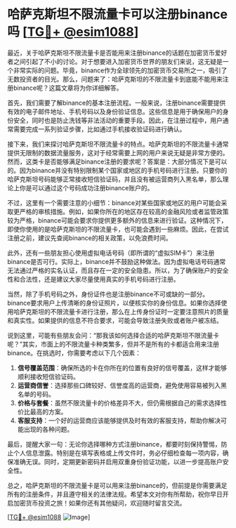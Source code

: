# 哈萨克斯坦不限流量卡可以注册binance吗 [[TG💪+ @esim1088](https://t.me/s/esim1088)]

最近，关于哈萨克斯坦不限流量卡是否能用来注册binance的话题在加密货币爱好者之间引起了不小的讨论。对于想要进入加密货币世界的朋友们来说，这无疑是一个非常实际的问题。毕竟，binance作为全球领先的加密货币交易所之一，吸引了无数投资者的目光。那么，问题来了：哈萨克斯坦的不限流量卡到底能不能用来注册binance呢？这篇文章将为你详细解答。

首先，我们需要了解binance的基本注册流程。一般来说，注册binance需要提供有效的电子邮件地址、手机号码以及身份验证信息。这些信息是用于确保用户的身份安全，同时也是防止洗钱等非法活动的重要手段。因此，在注册过程中，用户通常需要完成一系列验证步骤，比如通过手机接收验证码进行确认。

接下来，我们来探讨哈萨克斯坦不限流量卡的特点。哈萨克斯坦的不限流量卡通常提供无限制的数据流量服务，这对于经常需要上网的用户来说无疑是非常方便的。然而，这类卡是否能够满足binance注册的要求呢？答案是：大部分情况下是可以的。因为binance并没有特别限制某个国家或地区的手机号码进行注册。只要你的哈萨克斯坦号码能够正常接收短信验证码，并且没有被运营商列入黑名单，那么理论上你是可以通过这个号码成功注册binance账户的。

不过，这里有一个需要注意的小细节：binance对某些国家或地区的用户可能会采取更严格的审核措施。例如，如果你所在的地区存在较高的金融风险或者监管政策较为严格，binance可能会要求你提供更多额外的信息来进行验证。这种情况下，即使你使用的是哈萨克斯坦的不限流量卡，也可能会遇到一些麻烦。因此，在尝试注册之前，建议先查阅binance的相关政策，以免浪费时间。

此外，还有一些朋友担心使用虚拟电话号码（即所谓的“虚拟SIM卡”）来注册binance是否可行。实际上，binance并不鼓励这种做法。因为虚拟电话号码通常无法通过严格的实名认证，而且存在一定的安全隐患。所以，为了确保账户的安全性和合法性，还是建议大家尽量使用真实的手机号码进行注册。

当然，除了手机号码之外，身份证件也是注册binance不可或缺的一部分。binance要求用户上传清晰的身份证照片，以便核实你的身份信息。如果你选择使用哈萨克斯坦的不限流量卡进行注册，那么在上传身份证时一定要注意照片的质量和真实性。如果提供的信息不符合要求，可能会导致注册失败或者账户被冻结。

说到这里，可能有些朋友会问：“那我该如何选择合适的哈萨克斯坦不限流量卡呢？”其实，市面上的不限流量卡种类繁多，但并不是所有的卡都适合用来注册binance。在挑选时，你需要考虑以下几个因素：

1. **信号覆盖范围**：确保所选的卡在你所在的位置有良好的信号覆盖，这样才能够顺利接收短信验证码。
2. **运营商信誉**：选择那些口碑较好、信誉度高的运营商，避免使用容易被列入黑名单的号码。
3. **价格与套餐**：虽然不限流量卡的价格差异不大，但仍需根据自己的需求选择性价比最高的方案。
4. **客服支持**：一个好的运营商应该能够提供及时有效的客服支持，帮助你解决可能出现的各种问题。

最后，提醒大家一句：无论你选择哪种方式注册binance，都要时刻保持警惕，防止个人信息泄露。特别是在填写表格或上传文件时，务必仔细检查每一项内容，确保准确无误。同时，定期更新密码并启用双重身份验证功能，以进一步提高账户安全性。

总之，哈萨克斯坦的不限流量卡是可以用来注册binance的，但前提是你需要满足所有的注册条件，并且遵守相关的法律法规。希望本文对你有所帮助，祝你早日开启加密货币投资之旅！如果你还有其他疑问，欢迎随时留言交流。

[[TG💪+ @esim1088](https://t.me/s/esim1088) ![Image](https://i.postimg.cc/4NQfJmqS/Snipaste-2025-05-13-00-14-12.png)]